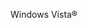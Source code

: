 <Token xmlns:xlink="http://www.w3.org/1999/xlink">Windows Vista®</Token>

<!--HONumber=Jan17_HO1-->


